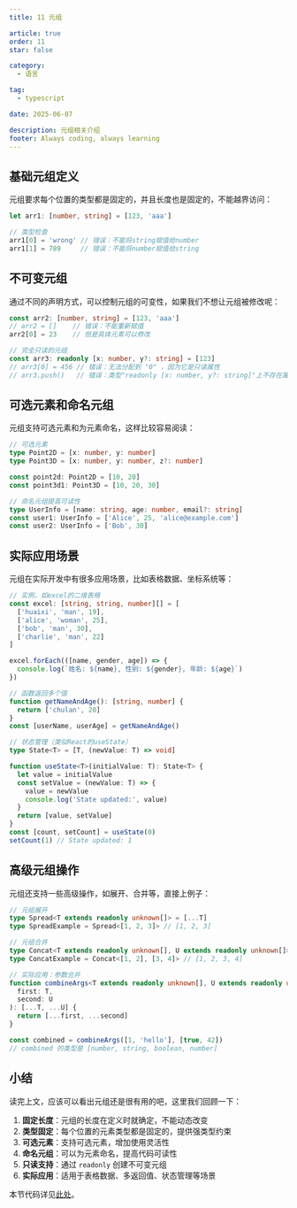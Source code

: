 ```yaml
---
title: 11 元组

article: true
order: 11
star: false

category:
  - 语言

tag:
  - typescript

date: 2025-06-07

description: 元组相关介绍
footer: Always coding, always learning
---
```


<!-- more -->

## 基础元组定义

元组要求每个位置的类型都是固定的，并且长度也是固定的，不能越界访问：

```typescript
let arr1: [number, string] = [123, 'aaa']

// 类型检查
arr1[0] = 'wrong' // 错误：不能将string赋值给number
arr1[1] = 789     // 错误：不能将number赋值给string
```

## 不可变元组

通过不同的声明方式，可以控制元组的可变性，如果我们不想让元组被修改呢：

```typescript
const arr2: [number, string] = [123, 'aaa']
// arr2 = []    // 错误：不能重新赋值
arr2[0] = 23    // 但是具体元素可以修改

// 完全只读的元组
const arr3: readonly [x: number, y?: string] = [123]
// arr3[0] = 456 // 错误：无法分配到 "0" ，因为它是只读属性
// arr3.push()   // 错误：类型"readonly [x: number, y?: string]"上不存在属性"push"
```

## 可选元素和命名元组

元组支持可选元素和为元素命名，这样比较容易阅读：

```typescript
// 可选元素
type Point2D = [x: number, y: number]
type Point3D = [x: number, y: number, z?: number]

const point2d: Point2D = [10, 20]
const point3d1: Point3D = [10, 20, 30]

// 命名元组提高可读性
type UserInfo = [name: string, age: number, email?: string]
const user1: UserInfo = ['Alice', 25, 'alice@example.com']
const user2: UserInfo = ['Bob', 30]
```

## 实际应用场景

元组在实际开发中有很多应用场景，比如表格数据、坐标系统等：

```typescript
// 实例，如excel的二维表格
const excel: [string, string, number][] = [
  ['huaixi', 'man', 19],
  ['alice', 'woman', 25],
  ['bob', 'man', 30],
  ['charlie', 'man', 22]
]

excel.forEach(([name, gender, age]) => {
  console.log(`姓名: ${name}, 性别: ${gender}, 年龄: ${age}`)
})

// 函数返回多个值
function getNameAndAge(): [string, number] {
  return ['chulan', 20]
}
const [userName, userAge] = getNameAndAge()

// 状态管理（类似React的useState）
type State<T> = [T, (newValue: T) => void]

function useState<T>(initialValue: T): State<T> {
  let value = initialValue
  const setValue = (newValue: T) => {
    value = newValue
    console.log('State updated:', value)
  }
  return [value, setValue]
}
const [count, setCount] = useState(0)
setCount(1) // State updated: 1
```

## 高级元组操作

元组还支持一些高级操作，如展开、合并等，直接上例子：

```typescript
// 元组展开
type Spread<T extends readonly unknown[]> = [...T]
type SpreadExample = Spread<[1, 2, 3]> // [1, 2, 3]

// 元组合并
type Concat<T extends readonly unknown[], U extends readonly unknown[]> = [...T, ...U]
type ConcatExample = Concat<[1, 2], [3, 4]> // [1, 2, 3, 4]

// 实际应用：参数合并
function combineArgs<T extends readonly unknown[], U extends readonly unknown[]>(
  first: T,
  second: U
): [...T, ...U] {
  return [...first, ...second]
}

const combined = combineArgs([1, 'hello'], [true, 42])
// combined 的类型是 [number, string, boolean, number]
```

## 小结

读完上文，应该可以看出元组还是很有用的吧，这里我们回顾一下：

1. **固定长度**：元组的长度在定义时就确定，不能动态改变
2. **类型固定**：每个位置的元素类型都是固定的，提供强类型约束
3. **可选元素**：支持可选元素，增加使用灵活性
4. **命名元组**：可以为元素命名，提高代码可读性
5. **只读支持**：通过 `readonly` 创建不可变元组
6. **实际应用**：适用于表格数据、多返回值、状态管理等场景

本节代码详见[此处](https://github.com/KBchulan/ClBlogs-Src/blob/main/blogs-main/typescript/11-tuple/index.ts)。


